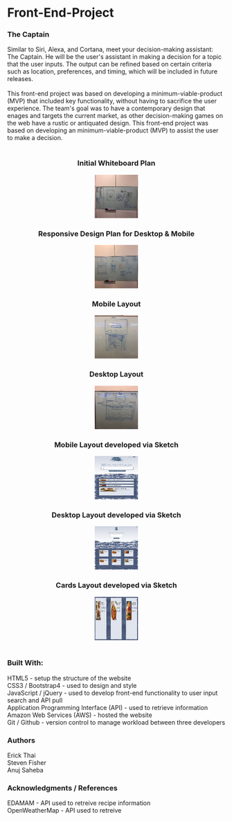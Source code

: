 # Front-End-Project

<h3>The Captain</h3>
Similar to Siri, Alexa, and Cortana, meet your decision-making assistant: The Captain.  He will be the user's assistant in making a decision for a topic that the user inputs. The output can be refined based on certain criteria such as location, preferences, and timing, which will be included in future releases.
<br>
<br>
This front-end project was based on developing a minimum-viable-product (MVP) that included key functionality, without having to sacrifice the user experience. The team's goal was to have a contemporary design that enages and targets the current market, as other decision-making games on the web have a rustic or antiquated design. This front-end project was based on developing an minimum-viable-product (MVP) to assist the user to make a decision.
<br>
<br>


<div style = "display: block; margin-left: auto; margin-right: auto; text-align: center">
<h3>Initial Whiteboard Plan</h3>
<img src="/img/planning/whiteboard_initial.png" style="height:100px; width:100px" alt="whiteboard_plan" >
<br>
<h3>Responsive Design Plan for Desktop & Mobile</h3>
<img src="/img/planning/response_plan.png" style="height:100px; width:100px" alt="responsive_design">
<br>
<h3>Mobile Layout</h3>
<img src="/img/planning/mobile_layout.png" style="height:100px; width:100px" alt="mobile_layout">
<br>
<h3>Desktop Layout</h3>
<img src="/img/planning/desktop_layout.png" style="height:100px; width:100px" alt="desktop_layout">
<br>
<h3>Mobile Layout developed via Sketch</h3>
<img src="/img/planning/sketch_wireframe.png" style="height:100px; width:100px" alt="sketch_wireframe">
<br>
<h3>Desktop Layout developed via Sketch</h3>
<img src="/img/planning/desktop_wireframe.png" style="height:100px; width:100px" alt="desktop_wireframe">
<br>
<h3>Cards Layout developed via Sketch</h3>
<img src="/img/planning/cards_wireframe.png" style="height:100px; width:100px" alt="cards_wireframe">
</div>
<br>

<h3>Built With:</h3>
HTML5 - setup the structure of the website
<br>
CSS3 / Bootstrap4 - used to design and style 
<br>
JavaScript / jQuery -  used to develop front-end functionality to user input search and API pull
<br>
Application Programming Interface (API) - used to retrieve information 
<br>
Amazon Web Services (AWS) - hosted the website 
<br>
Git / Github - version control to manage workload between three developers
<br>

<h3>Authors</h3>
Erick Thai 
<br>
Steven Fisher
<br>
Anuj Saheba
<br>

<h3>Acknowledgments / References</h3>
EDAMAM - API used to retreive recipe information
<br>
OpenWeatherMap - API used to retreive 
